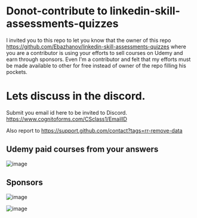 # Donot-contribute to linkedin-skill-assessments-quizzes

I invited you to this repo to let you know that the owner of this repo 
https://github.com/Ebazhanov/linkedin-skill-assessments-quizzes where you are a contributor is using your efforts to sell courses on Udemy and earn through sponsors. Even I'm a contributor and felt that my efforts must be made available to other for free instead of owner of the repo filling his pockets.


# Lets discuss in the discord.

Submit you email id here to be invited to Discord.
https://www.cognitoforms.com/CSclass1/EmailID

Also report to https://support.github.com/contact?tags=rr-remove-data

## Udemy paid courses from your answers
![image](https://user-images.githubusercontent.com/82340756/114321079-efb98300-9ae6-11eb-9310-3d96cfc19093.png)


## Sponsors
![image](https://user-images.githubusercontent.com/82340756/114321434-c39f0180-9ae8-11eb-975f-ebd6b8f938b7.png)

![image](https://user-images.githubusercontent.com/82340756/114321461-df0a0c80-9ae8-11eb-9874-9cfeda680d5f.png)



